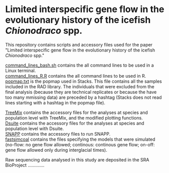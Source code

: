 # Limited interspecific gene flow in the evolutionary history of the icefish _Chionodraco_ spp.

This repository contains scripts and accessory files used for the paper "Limited interspecific gene flow in the evolutionary history of the icefish _Chionodraco_ spp."

[command_lines_bash.sh](command_lines_bash.sh) contains the all command lines to be used in a Linux terminal.  
[command_lines_R.R](command_lines_R.R) contains the all command lines to be used in R.  
[popmap.txt](popmap.txt) is the popmap used in Stacks. This file contains all the samples included in the RAD library. The individuals that were excluded from the final analysis (because they are technical replicates or because the have too many mmissing data) are preceded by a hashtag (Stacks does not read lines starting with a hashtag in the popmap file).  

[TreeMix](TreeMix) contains the accessory files for the analyses at species and population level with TreeMix, and the modified plotting functions.  
[Dsuite](Dsuite) contains the accessory files for the analyses at species and population level with Dsuite.  
[SNAPP](SNAPP)  contains the accessory files to run SNAPP.  
[fastsimcoal](fastsimcoal) contains the files specifying the models that were simulated (no-flow: no gene flow allowed; continous: continous gene flow; on-off: gene flow allowed only during interglacial times).


Raw sequencing data analysed in this study are deposited in the SRA BioProject .............
